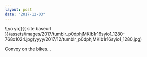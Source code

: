 ```yaml
---
layout: post
date: "2017-12-03"
---
```


![yo yo]({{ site.baseurl }}/assets/images/2017/tumblr_p0dphjMKIb1r16syio1_1280-768x1024.jpg)yyyy/2017/12/tumblr_p0dphjMKIb1r16syio1_1280.jpg)

Convoy on the bikes…

